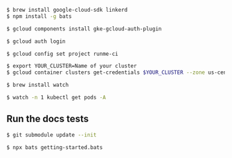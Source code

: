 ```sh
$ brew install google-cloud-sdk linkerd
$ npm install -g bats
```

```sh
$ gcloud components install gke-gcloud-auth-plugin
```

```sh
$ gcloud auth login
```

```sh
$ gcloud config set project runme-ci
```

```sh
$ export YOUR_CLUSTER=Name of your cluster
$ gcloud container clusters get-credentials $YOUR_CLUSTER --zone us-central1-c --project runme-ci
```

```sh
$ brew install watch
```

```sh { background=true interactive=true }
$ watch -n 1 kubectl get pods -A
```

## Run the docs tests

```sh
$ git submodule update --init
```

```sh { name= closeTerminalOnSuccess=false interactive=false }
$ npx bats getting-started.bats
```
